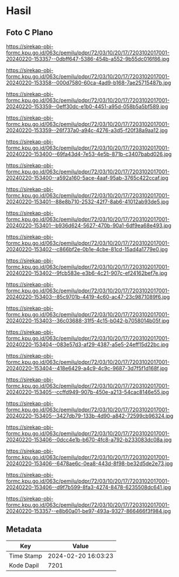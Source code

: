 # Hasil

## Foto C Plano

https://sirekap-obj-formc.kpu.go.id/063c/pemilu/pdpr/72/03/10/20/17/7203102017001-20240220-153357--0dbff647-5386-454b-a552-9b55dc016f86.jpg

https://sirekap-obj-formc.kpu.go.id/063c/pemilu/pdpr/72/03/10/20/17/7203102017001-20240220-153358--000d7580-60ca-4ad9-b168-7ae25715487b.jpg

https://sirekap-obj-formc.kpu.go.id/063c/pemilu/pdpr/72/03/10/20/17/7203102017001-20240220-153359--0eff30dc-e1b0-4451-a95d-058b5a5bf589.jpg

https://sirekap-obj-formc.kpu.go.id/063c/pemilu/pdpr/72/03/10/20/17/7203102017001-20240220-153359--26f737a0-a94c-4276-a3d5-f20f38a9aa12.jpg

https://sirekap-obj-formc.kpu.go.id/063c/pemilu/pdpr/72/03/10/20/17/7203102017001-20240220-153400--69fa43d4-7e53-4e5b-871b-c3407babd026.jpg

https://sirekap-obj-formc.kpu.go.id/063c/pemilu/pdpr/72/03/10/20/17/7203102017001-20240220-153400--a592a160-5ace-4aaf-95ab-3765c422ccaf.jpg

https://sirekap-obj-formc.kpu.go.id/063c/pemilu/pdpr/72/03/10/20/17/7203102017001-20240220-153401--88e8b710-2532-42f7-8ab6-41012ab93de5.jpg

https://sirekap-obj-formc.kpu.go.id/063c/pemilu/pdpr/72/03/10/20/17/7203102017001-20240220-153401--b936d624-5627-470b-90a1-6df9ea68e493.jpg

https://sirekap-obj-formc.kpu.go.id/063c/pemilu/pdpr/72/03/10/20/17/7203102017001-20240220-153402--c866bf2e-0b1e-4cbe-81cd-15ad4a1779e0.jpg

https://sirekap-obj-formc.kpu.go.id/063c/pemilu/pdpr/72/03/10/20/17/7203102017001-20240220-153402--9fcb583e-e3b6-4c21-907c-ef24162bef7e.jpg

https://sirekap-obj-formc.kpu.go.id/063c/pemilu/pdpr/72/03/10/20/17/7203102017001-20240220-153403--85c9701b-4419-4c60-ac47-23c9871089f6.jpg

https://sirekap-obj-formc.kpu.go.id/063c/pemilu/pdpr/72/03/10/20/17/7203102017001-20240220-153403--36c03688-31f5-4c15-b042-b7058014b05f.jpg

https://sirekap-obj-formc.kpu.go.id/063c/pemilu/pdpr/72/03/10/20/17/7203102017001-20240220-153404--083e57d3-af29-4387-a5e5-24eff15d22bc.jpg

https://sirekap-obj-formc.kpu.go.id/063c/pemilu/pdpr/72/03/10/20/17/7203102017001-20240220-153404--418e6429-a4c9-4c9c-9687-3d7f5f1d168f.jpg

https://sirekap-obj-formc.kpu.go.id/063c/pemilu/pdpr/72/03/10/20/17/7203102017001-20240220-153405--ccffd949-907b-450e-a213-54cac8146e55.jpg

https://sirekap-obj-formc.kpu.go.id/063c/pemilu/pdpr/72/03/10/20/17/7203102017001-20240220-153405--3427db79-133b-4d90-a842-72599cb96324.jpg

https://sirekap-obj-formc.kpu.go.id/063c/pemilu/pdpr/72/03/10/20/17/7203102017001-20240220-153406--0dcc4e1b-b670-4fc8-a792-b233083dc08a.jpg

https://sirekap-obj-formc.kpu.go.id/063c/pemilu/pdpr/72/03/10/20/17/7203102017001-20240220-153406--6478ae6c-0ea8-443d-8f98-be32d5de2e73.jpg

https://sirekap-obj-formc.kpu.go.id/063c/pemilu/pdpr/72/03/10/20/17/7203102017001-20240220-153406--d9f7b599-8fa3-4274-8478-6235508dc641.jpg

https://sirekap-obj-formc.kpu.go.id/063c/pemilu/pdpr/72/03/10/20/17/7203102017001-20240220-153357--e8b60a01-be97-493a-9327-866466f3f984.jpg


## Metadata

| Key        | Value               |
| ---------- | ------------------- |
| Time Stamp | 2024-02-20 16:03:23 |
| Kode Dapil | 7201                |



